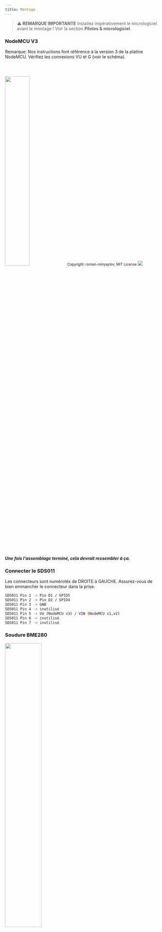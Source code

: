 ```yaml
---
title: Montage
---
```


> ⚠️ **REMARQUE IMPORTANTE**
Installez impérativement le micrologiciel avant le montage !
Voir la section __Pilotes & micrologiciel__.

### NodeMCU V3
Remarque: Nos instructions font référence à la version 3 de la platine NodeMCU. Vérifiez les connexions VU et G (voir le schéma).

<img src="../docs/airrohr/airrohr-wiring-sds011-bme280.jpg" style="width:40%; margin-top: 3em" loading="lazy"/>
<small>Copyright: roman-minyaylov, MIT License</small>


<img src="../docs/airrohr/nodemcu-v3-bme280.jpeg" style="margin-top: 1em" loading="lazy"/>

##### Une fois l'assemblage terminé, cela devrait ressembler à ça. 


### Connecter le SDS011
Les connecteurs sont numérotés de DROITE à GAUCHE. Assurez-vous de bien emmancher le connecteur dans la prise.
```bash
SDS011 Pin 1 -> Pin D1 / GPIO5
SDS011 Pin 2 -> Pin D2 / GPIO4
SDS011 Pin 3 -> GND
SDS011 Pin 4 -> inutilisé
SDS011 Pin 5 -> VU (NodeMCU v3) / VIN (NodeMCU v1,v2)
SDS011 Pin 6 -> inutilisé
SDS011 Pin 7 -> inutilisé
```

### Soudure BME280
<img src="../docs/airrohr/solder-a-bme-280.jpeg" style="width:49%; padding-right: 0.5em" class="items-center" loading="lazy"/>
<img src="../docs/airrohr/solder-bme-280.jpeg" style="width:49%;" loading="lazy"/>

Placez la série de connecteurs au recto et soudez au verso. Soyez méticuleux pour ne pas créer de court-circuit.

Chauffez la base de soudure et le connecteur avec la pointe du fer à souder puis appliquez l'étain avec parcimonie.  

### Connecter le BME280
Les connecteurs sont numérotés de GAUCHE à DROITE.
```bash
VIN -> Pin 3V3 (3.3V)
GND->  GND/G
SDA -> PIN D3
SCL -> Pin D4
```

### Assemblage

 ##### NodeMCU et SDS011
<img src="../docs/airrohr/tie-air-quality-sensor-together.jpeg" loading="lazy"/>
Utilisez un serre-câble pour attacher le NodeMCU et le SDS011, de manière à ce que l'antenne Wifi soit à l'opposé du capteur de particules fines.

 ##### Tube flexible
 <img src="../docs/airrohr/sds011-with-tube.jpeg" style="width:49%; padding-right: 0.5em" loading="lazy"/>
 <img src="../docs/airrohr/bme280-tied-to-tube.jpeg" style="width:49%;" loading="lazy"/>
 
* Connectez le tube flexible sur le capteur de particules fines SDS011.
* Avec un serre-câble, attachez le thermomètre/hygromètre BME280 sur le tube flexible.
* passez le câble USB dans un des coudes PVC. Placez le SDS011 de manière à ce que le NodeMCU soit vers le haut et le petit ventilateur vers le bas. Le tube flexible et le câble USB sont du même côté.
 
 ##### Coudes PVC
* Insérez l'ensemble SDS011/NodeMCU dans un des coudes PVC.
* Le câble USB, le tube flexible et le BME280 doivent être visibles comme ci-dessous.
* Installez le second coude PVC sur le premier.

<img src="../docs/airrohr/sds011-jammed-into-tube.jpeg" loading="lazy"/>

 ##### Finition
* Positionnez le BME280 sur le tube flexible au niveau du bord du coude PVC.
* Coupez le tube flexible au ras du tube PVC.
* En option : vous pouvez installez du filet moustiquaire aux extrémités des coudes PVC pour éviter l'entrée d'insectes.
 
<img src="../docs/airrohr/position-bme280.jpeg" loading="lazy"/>

### Installation
La position idéale serait de 1,5 à 3,5 mètres au-dessus du niveau de la chaussée avec une bonne circulation de l'air. Ceci n'est bien sûr pas toujours possible. C'est pourquoi, lors de l'enregistrement de la station, il est demandé d'indiquer la hauteur et la position par rapport à la rue.
